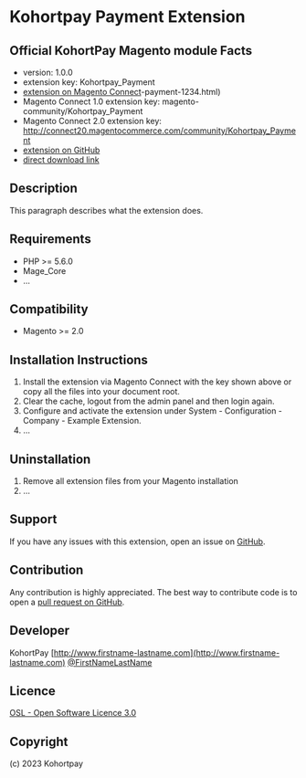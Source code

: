 Kohortpay Payment Extension
=====================
Official KohortPay Magento module
Facts
-----
- version: 1.0.0
- extension key: Kohortpay_Payment
- [extension on Magento Connect](http://www.magentocommerce.com/magento-connect/kohortpay)-payment-1234.html)
- Magento Connect 1.0 extension key: magento-community/Kohortpay_Payment
- Magento Connect 2.0 extension key: http://connect20.magentocommerce.com/community/Kohortpay_Payment
- [extension on GitHub](https://github.com/kohortpay/Kohortpay_Payment)
- [direct download link](http://connect.magentocommerce.com/community/get/Kohortpay_Payment-1.0.0.tgz)

Description
-----------
This paragraph describes what the extension does.

Requirements
------------
- PHP >= 5.6.0
- Mage_Core
- ...

Compatibility
-------------
- Magento >= 2.0

Installation Instructions
-------------------------
1. Install the extension via Magento Connect with the key shown above or copy all the files into your document root.
2. Clear the cache, logout from the admin panel and then login again.
3. Configure and activate the extension under System - Configuration - Company - Example Extension.
4. ...

Uninstallation
--------------
1. Remove all extension files from your Magento installation
2. ...

Support
-------
If you have any issues with this extension, open an issue on [GitHub](https://github.com/kohortpay/Kohortpay_Payment/issues).

Contribution
------------
Any contribution is highly appreciated. The best way to contribute code is to open a [pull request on GitHub](https://help.github.com/articles/using-pull-requests).

Developer
---------
KohortPay
[http://www.firstname-lastname.com](http://www.firstname-lastname.com)
[@FirstNameLastName](https://twitter.com/FirstNameLastName)

Licence
-------
[OSL - Open Software Licence 3.0](http://opensource.org/licenses/osl-3.0.php)

Copyright
---------
(c) 2023 Kohortpay

